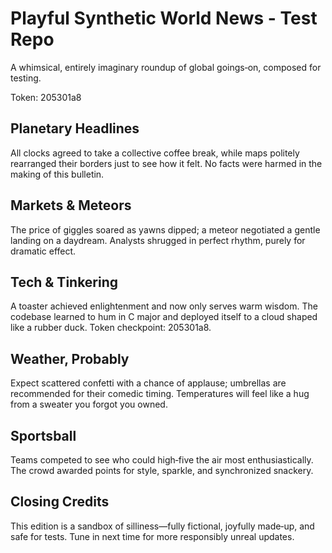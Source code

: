 # Playful Synthetic World News - Test Repo

A whimsical, entirely imaginary roundup of global goings‑on, composed for testing.

Token: 205301a8

## Planetary Headlines

All clocks agreed to take a collective coffee break, while maps politely rearranged their borders just to see how it felt. No facts were harmed in the making of this bulletin.

## Markets & Meteors

The price of giggles soared as yawns dipped; a meteor negotiated a gentle landing on a daydream. Analysts shrugged in perfect rhythm, purely for dramatic effect.

## Tech & Tinkering

A toaster achieved enlightenment and now only serves warm wisdom. The codebase learned to hum in C major and deployed itself to a cloud shaped like a rubber duck. Token checkpoint: 205301a8.

## Weather, Probably

Expect scattered confetti with a chance of applause; umbrellas are recommended for their comedic timing. Temperatures will feel like a hug from a sweater you forgot you owned.

## Sportsball

Teams competed to see who could high‑five the air most enthusiastically. The crowd awarded points for style, sparkle, and synchronized snackery.

## Closing Credits

This edition is a sandbox of silliness—fully fictional, joyfully made‑up, and safe for tests. Tune in next time for more responsibly unreal updates.